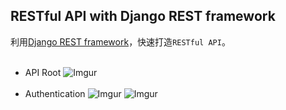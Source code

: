 ## RESTful API with Django REST framework

利用[Django REST framework](http://www.django-rest-framework.org/)，快速打造`RESTful API`。
<br>
<br>
* API Root
  ![Imgur](https://i.imgur.com/Yhku9my.png)
  <br>
  <br>
* Authentication
  ![Imgur](https://i.imgur.com/qJRXY6n.png)
  ![Imgur](https://i.imgur.com/UR2h1yG.png)
  <br>
  <br>

  
  
